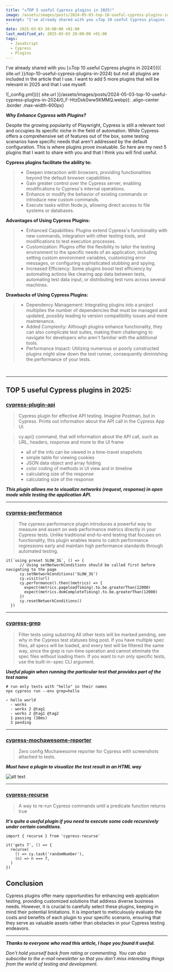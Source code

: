 ```yaml
---
title: "🔝TOP 5 useful Cypress plugins in 2025!"
image: /assets/images/posts/2024-05-03-top-10-useful-cypress-plugins-in-2024/0_F-HtzDxk0ww5KMMQ.webp
excerpt: "I've already shared with you 🔝Top 10 useful Cypress plugins in 2024! but not all plugins are included in the article that I use. I want to add 5 more plugins that will be relevant in 2025 and that I use myself....
"
date: 2025-03-03 20:00:00 +01:00
last_modified_at: 2025-03-03 20:00:00 +01:00
tags:
  - JavaScript
  - Cypress
  - Plugins
---
```


I've already shared with you [🔝Top 10 useful Cypress plugins in 2024!]({{ site.url }}/top-10-useful-cypress-plugins-in-2024) but not all plugins are included in the article that I use. I want to add 5 more plugins that will be relevant in 2025 and that I use myself.

![_config.yml]({{ site.url }}/assets/images/posts/2024-05-03-top-10-useful-cypress-plugins-in-2024/0_F-HtzDxk0ww5KMMQ.webp){: .align-center .border .max-width-600px}

***Why Enhance Cypress with Plugins?***

Despite the growing popularity of Playwright, Cypress is still a relevant tool and occupies its specific niche in the field of automation. While Cypress offers a comprehensive set of features out of the box, some testing scenarios have specific needs that aren't addressed by the default configuration. This is where plugins prove invaluable. So here are my next 5 plugins that I want to share with you and that I think you will find useful.

**Cypress plugins facilitate the ability to:**

> - Deepen interaction with browsers, providing functionalities beyond the default browser capabilities.
> - Gain greater control over the Cypress server, enabling modifications to Cypress's internal operations.
> - Enhance or modify the behavior of existing commands or introduce new custom commands.
> - Execute tasks within Node.js, allowing direct access to file systems or databases.

**Advantages of Using Cypress Plugins:**

> - Enhanced Capabilities: Plugins extend Cypress's functionality with new commands, integration with other testing tools, and modifications to test execution processes.
> - Customization: Plugins offer the flexibility to tailor the testing environment to the specific needs of an application, including setting custom environment variables, customizing error messages, or configuring sophisticated stubbing and spying.
> - Increased Efficiency: Some plugins boost test efficiency by automating actions like clearing app data between tests, automating test data input, or distributing test runs across several machines.

**Drawbacks of Using Cypress Plugins:**

> - Dependency Management: Integrating plugins into a project multiplies the number of dependencies that must be managed and updated, possibly leading to version compatibility issues and more maintenance.
> - Added Complexity: Although plugins enhance functionality, they can also complicate test suites, making them challenging to navigate for developers who aren't familiar with the additional tools.
> - Performance Impact: Utilizing numerous or poorly constructed plugins might slow down the test runner, consequently diminishing the performance of your tests.

<br>
<hr>

## TOP 5 useful Cypress plugins in 2025:

### [cypress-plugin-api](https://github.com/filiphric/cypress-plugin-api)

> Cypress plugin for effective API testing. Imagine Postman, but in Cypress. Prints out information about the API call in the Cypress App UI.

> cy.api() command, that will information about the API call, such as URL, headers, response and more to the UI frame

> - all of the info can be viewed in a time-travel snapshots
> - simple table for viewing cookies
> - JSON data object and array folding
> - color coding of methods in UI view and in timeline
> - calculating size of the response
> - calculating size of the response

***This plugin allows me to visualize networks (request, response) in open mode while testing the application API.***

<hr>

### [cypress-performance](https://github.com/Valiantsin2021/cypress-performance)

> The cypress-performance plugin introduces a powerful way to measure and assert on web performance metrics directly in your Cypress tests. Unlike traditional end-to-end testing that focuses on functionality, this plugin enables teams to catch performance regressions early and maintain high performance standards through automated testing.

```
it(`using preset SLOW_3G`, () => {
      // Using setNetworkConditions should be called first before navigating to the page
      cy.setNetworkConditions('SLOW_3G')
      cy.visit(url)
      cy.performance().then((metrics) => {
        expect(metrics.pageloadTiming).to.be.greaterThan(12000)
        expect(metrics.domCompleteTiming).to.be.greaterThan(12000)
      })
      cy.resetNetworkConditions()
  })
```
<hr>

### [cypress-grep](https://www.npmjs.com/package/@cypress/grep#install)

> Filter tests using substring
All other tests will be marked pending, see why in the Cypress test statuses blog post. If you have multiple spec files, all specs will be loaded, and every test will be filtered the same way, since the grep is run-time operation and cannot eliminate the spec files without loading them. If you want to run only specific tests, use the built-in - spec CLI argument.

***Useful plugin when running the particular test that provides part of the test name***

```
# run only tests with "hello" in their names
npx cypress run --env grep=hello

✓ hello world
  - works
  - works 2 @tag1
  - works 2 @tag1 @tag2
  1 passing (38ms)
  3 pending
```

<hr>

### [cypress-mochawesome-reporter](https://github.com/LironEr/cypress-mochawesome-reporter)

> Zero config Mochawesome reporter for Cypress with screenshots attached to tests.

***Must have a plugin to visualize the test result in an HTML way***

![alt text](https://cdn-images-1.medium.com/max/1600/0*xzmZJ3wuMcaUtkQE.png)

<hr>

### [cypress-recurse](https://github.com/bahmutov/cypress-recurse)

> A way to re-run Cypress commands until a predicate function returns true

***It's quite a useful plugin if you need to execute some code recursively under certain conditions.***

```
import { recurse } from 'cypress-recurse'

it('gets 7', () => {
  recurse(
    () => cy.task('randomNumber'),
    (n) => n === 7,
  )
})
```

## Conclusion

Cypress plugins offer many opportunities for enhancing web application testing, providing customized solutions that address diverse business needs. However, it is crucial to carefully select these plugins, keeping in mind their potential limitations. It is important to meticulously evaluate the costs and benefits of each plugin to your specific scenario, ensuring that they serve as valuable assets rather than obstacles in your Cypress testing endeavors.

<hr>

**_Thanks to everyone who read this article, I hope you found it useful._**

_Don’t hold yourself back from rating or commenting. You can also subscribe to the e-mail newsletter so that you don’t miss interesting things from the world of testing and development._